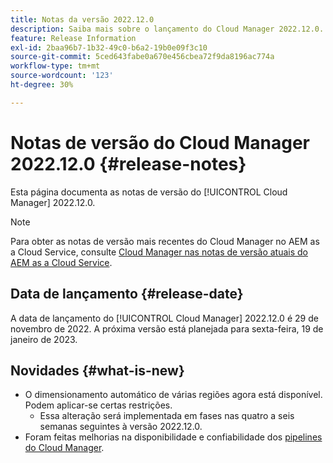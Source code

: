 ```yaml
---
title: Notas da versão 2022.12.0
description: Saiba mais sobre o lançamento do Cloud Manager 2022.12.0.
feature: Release Information
exl-id: 2baa96b7-1b32-49c0-b6a2-19b0e09f3c10
source-git-commit: 5ced643fabe0a670e456cbea72f9da8196ac774a
workflow-type: tm+mt
source-wordcount: '123'
ht-degree: 30%

---
```


# Notas de versão do Cloud Manager 2022.12.0 {#release-notes}

Esta página documenta as notas de versão do [!UICONTROL Cloud Manager] 2022.12.0.

>[!NOTE]
>
>Para obter as notas de versão mais recentes do Cloud Manager no AEM as a Cloud Service, consulte [Cloud Manager nas notas de versão atuais do AEM as a Cloud Service](https://experienceleague.adobe.com/en/docs/experience-manager-cloud-service/content/release-notes/cloud-manager/current).

## Data de lançamento {#release-date}

A data de lançamento do [!UICONTROL Cloud Manager] 2022.12.0 é 29 de novembro de 2022. A próxima versão está planejada para sexta-feira, 19 de janeiro de 2023.

## Novidades {#what-is-new}

* O dimensionamento automático de várias regiões agora está disponível. Podem aplicar-se certas restrições.
   * Essa alteração será implementada em fases nas quatro a seis semanas seguintes à versão 2022.12.0.
* Foram feitas melhorias na disponibilidade e confiabilidade dos [pipelines do Cloud Manager](/help/overview/ci-cd-pipelines.md).
